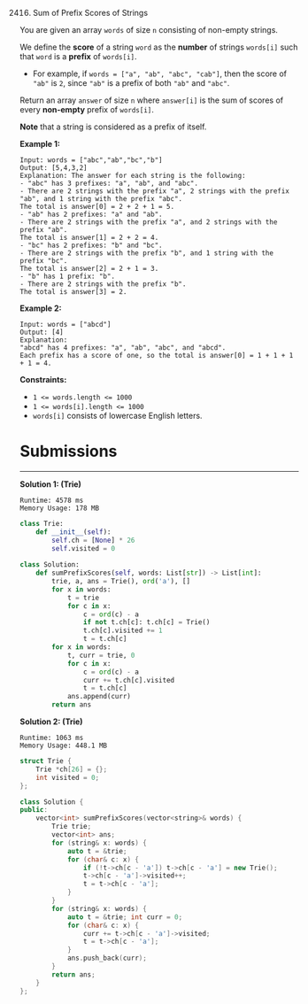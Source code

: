 2416. Sum of Prefix Scores of Strings

You are given an array `words` of size `n` consisting of non-empty strings.

We define the **score** of a string `word` as the **number** of strings `words[i]` such that `word` is a **prefix** of `words[i]`.

* For example, if `words = ["a", "ab", "abc", "cab"]`, then the score of `"ab"` is `2`, since `"ab"` is a prefix of both `"ab"` and `"abc"`.

Return an array `answer` of size `n` where `answer[i]` is the sum of scores of every **non-empty** prefix of `words[i]`.

**Note** that a string is considered as a prefix of itself.

 

**Example 1:**
```
Input: words = ["abc","ab","bc","b"]
Output: [5,4,3,2]
Explanation: The answer for each string is the following:
- "abc" has 3 prefixes: "a", "ab", and "abc".
- There are 2 strings with the prefix "a", 2 strings with the prefix "ab", and 1 string with the prefix "abc".
The total is answer[0] = 2 + 2 + 1 = 5.
- "ab" has 2 prefixes: "a" and "ab".
- There are 2 strings with the prefix "a", and 2 strings with the prefix "ab".
The total is answer[1] = 2 + 2 = 4.
- "bc" has 2 prefixes: "b" and "bc".
- There are 2 strings with the prefix "b", and 1 string with the prefix "bc".
The total is answer[2] = 2 + 1 = 3.
- "b" has 1 prefix: "b".
- There are 2 strings with the prefix "b".
The total is answer[3] = 2.
```

**Example 2:**
```
Input: words = ["abcd"]
Output: [4]
Explanation:
"abcd" has 4 prefixes: "a", "ab", "abc", and "abcd".
Each prefix has a score of one, so the total is answer[0] = 1 + 1 + 1 + 1 = 4.
```

**Constraints:**

* `1 <= words.length <= 1000`
* `1 <= words[i].length <= 1000`
* `words[i]` consists of lowercase English letters.

# Submissions
---
**Solution 1: (Trie)**
```
Runtime: 4578 ms
Memory Usage: 178 MB
```
```python
class Trie:
    def __init__(self):
        self.ch = [None] * 26
        self.visited = 0
        
class Solution:
    def sumPrefixScores(self, words: List[str]) -> List[int]:
        trie, a, ans = Trie(), ord('a'), []
        for x in words:
            t = trie
            for c in x:
                c = ord(c) - a
                if not t.ch[c]: t.ch[c] = Trie()
                t.ch[c].visited += 1
                t = t.ch[c]
        for x in words:
            t, curr = trie, 0
            for c in x:
                c = ord(c) - a
                curr += t.ch[c].visited
                t = t.ch[c]
            ans.append(curr)
        return ans
```

**Solution 2: (Trie)**
```
Runtime: 1063 ms
Memory Usage: 448.1 MB
```
```c++
struct Trie {
    Trie *ch[26] = {};
    int visited = 0;
};

class Solution {
public:
    vector<int> sumPrefixScores(vector<string>& words) {
        Trie trie;
        vector<int> ans;
        for (string& x: words) {
            auto t = &trie;
            for (char& c: x) {
                if (!t->ch[c - 'a']) t->ch[c - 'a'] = new Trie();
                t->ch[c - 'a']->visited++;
                t = t->ch[c - 'a'];
            }
        }
        for (string& x: words) {
            auto t = &trie; int curr = 0;
            for (char& c: x) {
                curr += t->ch[c - 'a']->visited;
                t = t->ch[c - 'a'];
            }
            ans.push_back(curr);
        }
        return ans;
    }
};
```
